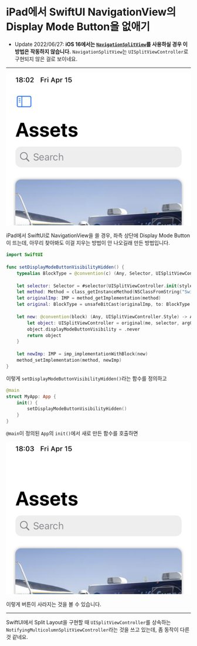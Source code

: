 # iPad에서 SwiftUI NavigationView의 Display Mode Button을 없애기

- Update 2022/06/27: **iOS 16에서는 [`NavigationSplitView`](https://developer.apple.com/documentation/swiftui/navigationsplitview)를 사용하실 경우 이 방법은 작동하지 않습니다.** `NavigationSplitView`는 `UISplitViewController`로 구현되지 않은 걸로 보이네요.

---

![](1.png)

iPad에서 SwiftUI로 NavigationView을 쓸 경우, 좌측 상단에 Display Mode Button이 뜨는데, 아무리 찾아봐도 이걸 지우는 방법이 안 나오길래 만든 방법입니다.

```swift
import SwiftUI

func setDisplayModeButtonVisibilityHidden() {
    typealias BlockType = @convention(c) (Any, Selector, UISplitViewController.Style) -> Any
    
    let selector: Selector = #selector(UISplitViewController.init(style:))
    let method: Method = class_getInstanceMethod(NSClassFromString("SwiftUI.NotifyingMulticolumnSplitViewController"), selector)!
    let originalImp: IMP = method_getImplementation(method)
    let original: BlockType = unsafeBitCast(originalImp, to: BlockType.self)
    
    let new: @convention(block) (Any, UISplitViewController.Style) -> Any = { (me, arg0) -> Any in
        let object: UISplitViewController = original(me, selector, arg0) as! UISplitViewController
        object.displayModeButtonVisibility = .never
        return object
    }
    
    let newImp: IMP = imp_implementationWithBlock(new)
    method_setImplementation(method, newImp)
}
``` 

이렇게 `setDisplayModeButtonVisibilityHidden()`라는 함수를 정의하고

```swift
@main
struct MyApp: App {
    init() {
        setDisplayModeButtonVisibilityHidden()
    }
}
```

`@main`이 정의된 `App`의 `init()`에서 새로 만든 함수를 호출하면

![](2.png)

이렇게 버튼이 사라지는 것을 볼 수 있습니다.

---

SwiftUI에서 Split Layout을 구현할 때 `UISplitViewController`를 상속하는 `NotifyingMulticolumnSplitViewController`라는 것을 쓰고 있는데, 좀 동작이 다른 것 같네요.
